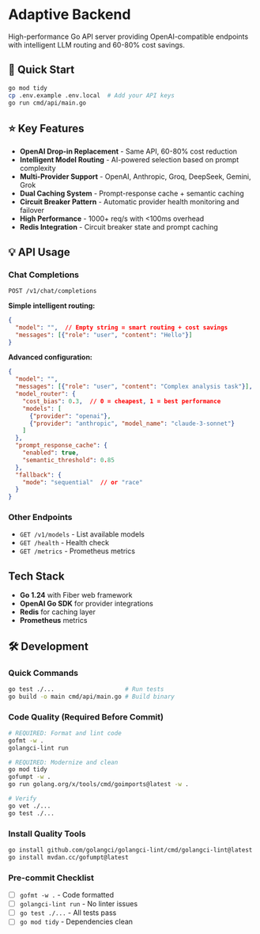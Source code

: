# Adaptive Backend

High-performance Go API server providing OpenAI-compatible endpoints with intelligent LLM routing and 60-80% cost savings.

## 🚀 Quick Start

```bash
go mod tidy
cp .env.example .env.local  # Add your API keys
go run cmd/api/main.go
```

## ⭐ Key Features

- **OpenAI Drop-in Replacement** - Same API, 60-80% cost reduction
- **Intelligent Model Routing** - AI-powered selection based on prompt complexity
- **Multi-Provider Support** - OpenAI, Anthropic, Groq, DeepSeek, Gemini, Grok
- **Dual Caching System** - Prompt-response cache + semantic caching
- **Circuit Breaker Pattern** - Automatic provider health monitoring and failover
- **High Performance** - 1000+ req/s with <100ms overhead
- **Redis Integration** - Circuit breaker state and prompt caching

## 💡 API Usage

### Chat Completions
`POST /v1/chat/completions`

**Simple intelligent routing:**
```json
{
  "model": "",  // Empty string = smart routing + cost savings
  "messages": [{"role": "user", "content": "Hello"}]
}
```

**Advanced configuration:**
```json
{
  "model": "",
  "messages": [{"role": "user", "content": "Complex analysis task"}],
  "model_router": {
    "cost_bias": 0.3,  // 0 = cheapest, 1 = best performance
    "models": [
      {"provider": "openai"},
      {"provider": "anthropic", "model_name": "claude-3-sonnet"}
    ]
  },
  "prompt_response_cache": {
    "enabled": true,
    "semantic_threshold": 0.85
  },
  "fallback": {
    "mode": "sequential"  // or "race"
  }
}
```

### Other Endpoints
- `GET /v1/models` - List available models
- `GET /health` - Health check
- `GET /metrics` - Prometheus metrics

## Tech Stack

- **Go 1.24** with Fiber web framework
- **OpenAI Go SDK** for provider integrations
- **Redis** for caching layer
- **Prometheus** metrics

## 🛠️ Development

### Quick Commands
```bash
go test ./...                    # Run tests
go build -o main cmd/api/main.go # Build binary
```

### Code Quality (Required Before Commit)
```bash
# REQUIRED: Format and lint code
gofmt -w .
golangci-lint run

# REQUIRED: Modernize and clean
go mod tidy
gofumpt -w .
go run golang.org/x/tools/cmd/goimports@latest -w .

# Verify
go vet ./...
go test ./...
```

### Install Quality Tools
```bash
go install github.com/golangci/golangci-lint/cmd/golangci-lint@latest
go install mvdan.cc/gofumpt@latest
```

### Pre-commit Checklist
- [ ] `gofmt -w .` - Code formatted
- [ ] `golangci-lint run` - No linter issues  
- [ ] `go test ./...` - All tests pass
- [ ] `go mod tidy` - Dependencies clean